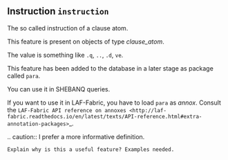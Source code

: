 Instruction ``instruction``
---------------------------------------------------
The so called instruction of a clause atom.

This feature is present on objects of type *clause_atom*.

The value is something like ``.q``, ``..``, ``.d``, ``ve``.

This feature has been added to the database in a later stage as package called ``para``.

You can use it in SHEBANQ queries.

If you want to use it in LAF-Fabric, you have to load ``para`` as *annox*.
Consult the `LAF-Fabric API reference on annoxes <http://laf-fabric.readthedocs.io/en/latest/texts/API-reference.html#extra-annotation-packages>`_.

.. caution::
    I prefer a more informative definition.

    Explain why is this a useful feature? Examples needed.

